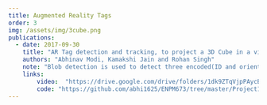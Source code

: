 ```yaml
---
title: Augmented Reality Tags
order: 3
img: /assets/img/3cube.png
publications:
  - date: 2017-09-30
    title: "AR Tag detection and tracking, to project a 3D Cube in a video sequence"
    authors: "Abhinav Modi, Kamakshi Jain and Rohan Singh"
    note: "Blob detection is used to detect three encoded(ID and orientation) tags which is followed by the use of homography and then perspective warping to project a cube on each tag based on its ID and orientation."
    links:
        video:  "https://drive.google.com/drive/folders/1dk9ZTqVjpPAycB8o5TVLospqF8vfgoef?usp=sharing"
        code: "https://github.com/abhi1625/ENPM673/tree/master/Project1"
---     
```

